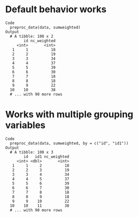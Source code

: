 # Default behavior works

    Code
      preproc_data(data, sumweighted)
    Output
      # A tibble: 100 x 2
            id nc_weighted
         <int>       <int>
       1     1          18
       2     2          19
       3     3          34
       4     4          37
       5     5          39
       6     6          30
       7     7          18
       8     8          18
       9     9          22
      10    10          38
      # ... with 90 more rows

# Works with multiple grouping variables

    Code
      preproc_data(data, sumweighted, by = c("id", "id1"))
    Output
      # A tibble: 100 x 3
            id   id1 nc_weighted
         <int> <dbl>       <int>
       1     1     2          18
       2     2     3          19
       3     3     4          34
       4     4     5          37
       5     5     6          39
       6     6     7          30
       7     7     8          18
       8     8     9          18
       9     9    10          22
      10    10    11          38
      # ... with 90 more rows

